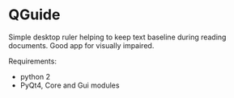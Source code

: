 # QGuide
Simple desktop ruler helping to keep text baseline during reading documents.
Good app for visually impaired.

Requirements:
- python 2
- PyQt4, Core and Gui modules
